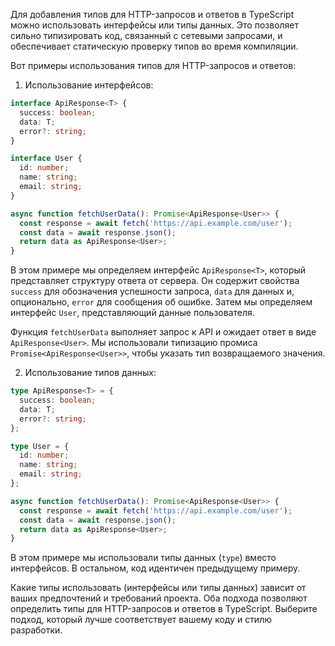 Для добавления типов для HTTP-запросов и ответов в TypeScript можно использовать интерфейсы или типы данных. Это позволяет сильно типизировать код, связанный с сетевыми запросами, и обеспечивает статическую проверку типов во время компиляции.

Вот примеры использования типов для HTTP-запросов и ответов:

1. Использование интерфейсов:
```typescript
interface ApiResponse<T> {
  success: boolean;
  data: T;
  error?: string;
}

interface User {
  id: number;
  name: string;
  email: string;
}

async function fetchUserData(): Promise<ApiResponse<User>> {
  const response = await fetch('https://api.example.com/user');
  const data = await response.json();
  return data as ApiResponse<User>;
}
```
В этом примере мы определяем интерфейс `ApiResponse<T>`, который представляет структуру ответа от сервера. Он содержит свойства `success` для обозначения успешности запроса, `data` для данных и, опционально, `error` для сообщения об ошибке. Затем мы определяем интерфейс `User`, представляющий данные пользователя.

Функция `fetchUserData` выполняет запрос к API и ожидает ответ в виде `ApiResponse<User>`. Мы использовали типизацию промиса `Promise<ApiResponse<User>>`, чтобы указать тип возвращаемого значения.

2. Использование типов данных:
```typescript
type ApiResponse<T> = {
  success: boolean;
  data: T;
  error?: string;
};

type User = {
  id: number;
  name: string;
  email: string;
};

async function fetchUserData(): Promise<ApiResponse<User>> {
  const response = await fetch('https://api.example.com/user');
  const data = await response.json();
  return data as ApiResponse<User>;
}
```
В этом примере мы использовали типы данных (`type`) вместо интерфейсов. В остальном, код идентичен предыдущему примеру.

Какие типы использовать (интерфейсы или типы данных) зависит от ваших предпочтений и требований проекта. Оба подхода позволяют определить типы для HTTP-запросов и ответов в TypeScript. Выберите подход, который лучше соответствует вашему коду и стилю разработки.